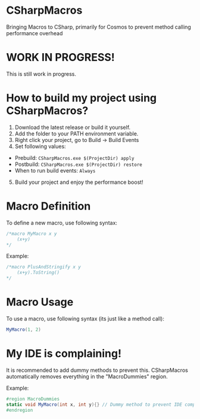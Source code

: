 # CSharpMacros
 Bringing Macros to CSharp, primarily for Cosmos to prevent method calling performance overhead

# WORK IN PROGRESS!
This is still work in progress.

# How to build my project using CSharpMacros?
1. Download the latest release or build it yourself.
2. Add the folder to your PATH environment variable.
3. Right click your project, go to Build -> Build Events
4. Set following values:
  - Prebuild: `CSharpMacros.exe $(ProjectDir) apply`
  - Postbuild: `CSharpMacros.exe $(ProjectDir) restore`
  - When to run build events: `Always`
5. Build your project and enjoy the performance boost!

# Macro Definition
To define a new macro, use following syntax:
```csharp
/*macro MyMacro x y
	(x+y)
*/
```

Example:
```csharp
/*macro PlusAndStringify x y
	(x+y).ToString()
*/
```

# Macro Usage
To use a macro, use following syntax (its just like a method call):
```csharp
MyMacro(1, 2)
```

# My IDE is complaining!
It is recommended to add dummy methods to prevent this. CSharpMacros automatically removes everything in the "MacroDummies" region.

Example:
```csharp
#region MacroDummies
static void MyMacro(int x, int y){} // Dummy method to prevent IDE complaining
#endregion
```